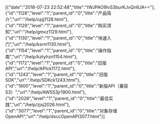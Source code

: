 [{"date":"2018-07-23 22:52:48","title":"tWJPAO9lvS3burKJvQn6JA=="},{"id":"1128","level":"1","parent_id":"0","title":"产品简介","url":"/help/cpjj1128.html"},{"id":"1129","level":"1","parent_id":"0","title":"购买须知","url":"/help/gmxz1129.html"},{"id":"1130","level":"1","parent_id":"0","title":"快速入门","url":"/help/ksrm1130.html"},{"id":"1154","level":"1","parent_id":"0","title":"操作指南","url":"/help/kztyhzn1154.html"},{"id":"1172","level":"1","parent_id":"0","title":"旧版API","url":"/help/APIck1172.html"},{"id":"1243","level":"1","parent_id":"0","title":"旧版SDK","url":"/help/SDKck1243.html"},{"id":"1900","level":"1","parent_id":"0","title":"新版API（兼容S3）","url":"/help/AWSS3jr1900.html"},{"id":"2026","level":"1","parent_id":"0","title":"最佳实践","url":"/help/zjsj2026.html"},{"id":"3077","level":"1","parent_id":"0","title":"对象存储OpenAPI","url":"/help/dxccOpenAPI3077.html"}]